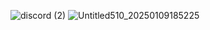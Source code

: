 
![discord (2)](https://github.com/user-attachments/assets/e8d0b5ab-f665-4b7e-8470-7518c077167c)
![Untitled510_20250109185225](https://github.com/user-attachments/assets/b38dddff-2bbf-4dba-a4e4-4d7e4c9d8353)

